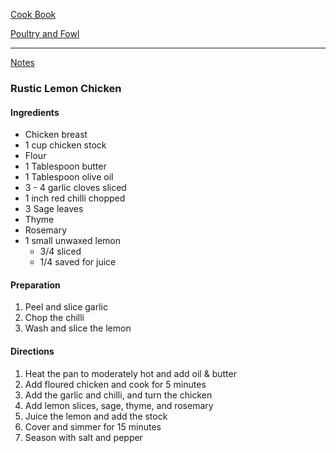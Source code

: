 [Cook Book](https://github.com/vmsmith/CookBook/blob/master/README.md)  

[Poultry and Fowl](https://github.com/vmsmith/CookBook/blob/master/poultry_fowl.md)    

-----  

[Notes](https://github.com/vmsmith/CookBook/blob/master/notes.md)  

### Rustic Lemon Chicken 

#### Ingredients  

* Chicken breast  
* 1 cup chicken stock  
* Flour    
* 1 Tablespoon butter  
* 1 Tablespoon olive oil  
* 3 - 4 garlic cloves sliced   
* 1 inch red chilli chopped   
* 3 Sage leaves  
* Thyme  
* Rosemary  
* 1 small unwaxed lemon  
  * 3/4 sliced  
  * 1/4 saved for juice    

#### Preparation  

1. Peel and slice garlic  
2. Chop the chilli  
3. Wash and slice the lemon  


#### Directions  

1. Heat the pan to moderately hot and add oil & butter  
2. Add floured chicken and cook for 5 minutes  
3. Add the garlic and chilli, and turn the chicken  
4. Add lemon slices, sage, thyme, and rosemary  
5. Juice the lemon and add the stock  
6. Cover and simmer for 15 minutes  
7. Season with salt and pepper  
